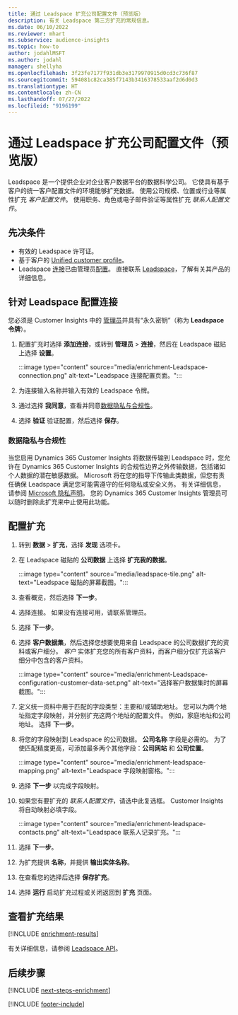 ```yaml
---
title: 通过 Leadspace 扩充公司配置文件（预览版）
description: 有关 Leadspace 第三方扩充的常规信息。
ms.date: 06/10/2022
ms.reviewer: mhart
ms.subservice: audience-insights
ms.topic: how-to
author: jodahlMSFT
ms.author: jodahl
manager: shellyha
ms.openlocfilehash: 3f23fe7177f931db3e3179970915d0cd3c736f87
ms.sourcegitcommit: 594081c82ca385f7143b3416378533aaf2d6d0d3
ms.translationtype: HT
ms.contentlocale: zh-CN
ms.lasthandoff: 07/27/2022
ms.locfileid: "9196199"
---
```

# <a name="enrich-company-profiles-with-leadspace-preview"></a>通过 Leadspace 扩充公司配置文件（预览版）

Leadspace 是一个提供企业对企业客户数据平台的数据科学公司。 它使具有基于客户的统一客户配置文件的环境能够扩充数据。 使用公司规模、位置或行业等属性扩充 *客户配置文件*。 使用职务、角色或电子邮件验证等属性扩充 *联系人配置文件*。

## <a name="prerequisites"></a>先决条件

- 有效的 Leadspace 许可证。
- 基于客户的 [Unified customer profile](customer-profiles.md)。
- Leadspace [连接](connections.md)已由管理员[配置](#configure-the-connection-for-leadspace)。 直接联系 [Leadspace](https://www.leadspace.com/leadspace-microsoft-dynamics-365/)，了解有关其产品的详细信息。

## <a name="configure-the-connection-for-leadspace"></a>针对 Leadspace 配置连接

您必须是 Customer Insights 中的 [管理员](permissions.md#admin)并具有“永久密钥”（称为 **Leadspace 令牌**）。

1. 配置扩充时选择 **添加连接**，或转到 **管理员** > **连接**，然后在 Leadspace 磁贴上选择 **设置**。

   :::image type="content" source="media/enrichment-Leadspace-connection.png" alt-text="Leadspace 连接配置页面。":::

1. 为连接输入名称并输入有效的 Leadspace 令牌。

1. 通过选择 **我同意**，查看并同意[数据隐私与合规性](#data-privacy-and-compliance)。

1. 选择 **验证** 验证配置，然后选择 **保存**。

### <a name="data-privacy-and-compliance"></a>数据隐私与合规性

当您启用 Dynamics 365 Customer Insights 将数据传输到 Leadspace 时，您允许在 Dynamics 365 Customer Insights 的合规性边界之外传输数据，包括诸如个人数据的潜在敏感数据。 Microsoft 将在您的指导下传输此类数据，但您有责任确保 Leadspace 满足您可能需遵守的任何隐私或安全义务。 有关详细信息，请参阅 [Microsoft 隐私声明](https://go.microsoft.com/fwlink/?linkid=396732)。
您的 Dynamics 365 Customer Insights 管理员可以随时删除此扩充来中止使用此功能。

## <a name="configure-the-enrichment"></a>配置扩充

1. 转到 **数据** > **扩充**，选择 **发现** 选项卡。

1. 在 Leadspace 磁贴的 **公司数据** 上选择 **扩充我的数据**。

   :::image type="content" source="media/leadspace-tile.png" alt-text="Leadspace 磁贴的屏幕截图。":::

1. 查看概览，然后选择 **下一步**。

1. 选择连接。 如果没有连接可用，请联系管理员。

1. 选择 **下一步**。

1. 选择 **客户数据集**，然后选择您想要使用来自 Leadspace 的公司数据扩充的资料或客户细分。 *客户* 实体扩充您的所有客户资料，而客户细分仅扩充该客户细分中包含的客户资料。

    :::image type="content" source="media/enrichment-Leadspace-configuration-customer-data-set.png" alt-text="选择客户数据集时的屏幕截图。":::

1. 定义统一资料中用于匹配的字段类型：主要和/或辅助地址。 您可以为两个地址指定字段映射，并分别扩充这两个地址的配置文件。 例如，家庭地址和公司地址。 选择 **下一步**。

1. 将您的字段映射到 Leadspace 的公司数据。 **公司名称** 字段是必需的。 为了使匹配精度更高，可添加最多两个其他字段：**公司网站** 和 **公司位置**。

   :::image type="content" source="media/enrichment-leadspace-mapping.png" alt-text="Leadspace 字段映射窗格。":::

1. 选择 **下一步** 以完成字段映射。

1. 如果您有要扩充的 *联系人配置文件*，请选中此复选框。 Customer Insights 将自动映射必填字段。

   :::image type="content" source="media/enrichment-leadspace-contacts.png" alt-text="Leadspace 联系人记录扩充。":::

1. 选择 **下一步**。

1. 为扩充提供 **名称**，并提供 **输出实体名称**。

1. 在查看您的选择后选择 **保存扩充**。

1. 选择 **运行** 启动扩充过程或关闭返回到 **扩充** 页面。

## <a name="view-enrichment-results"></a>查看扩充结果

[!INCLUDE [enrichment-results](includes/enrichment-results.md)]

有关详细信息，请参阅 [Leadspace API](https://support.leadspace.com/hc/en-us/sections/201997649-API)。

## <a name="next-steps"></a>后续步骤

[!INCLUDE [next-steps-enrichment](includes/next-steps-enrichment.md)]

[!INCLUDE [footer-include](includes/footer-banner.md)]
